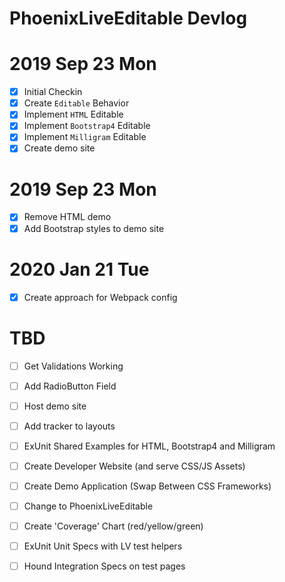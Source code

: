 # PhoenixLiveEditable Devlog

# 2019 Sep 23 Mon

- [x] Initial Checkin
- [x] Create `Editable` Behavior
- [x] Implement `HTML` Editable 
- [x] Implement `Bootstrap4` Editable 
- [x] Implement `Milligram` Editable 
- [x] Create demo site

# 2019 Sep 23 Mon

- [x] Remove HTML demo
- [x] Add Bootstrap styles to demo site

# 2020 Jan 21 Tue

- [x] Create approach for Webpack config

# TBD

- [ ] Get Validations Working
- [ ] Add RadioButton Field

- [ ] Host demo site 
- [ ] Add tracker to layouts

- [ ] ExUnit Shared Examples for HTML, Bootstrap4 and Milligram
- [ ] Create Developer Website (and serve CSS/JS Assets)
- [ ] Create Demo Application (Swap Between CSS Frameworks)
- [ ] Change to PhoenixLiveEditable
- [ ] Create 'Coverage' Chart (red/yellow/green)
- [ ] ExUnit Unit Specs with LV test helpers
- [ ] Hound Integration Specs on test pages



